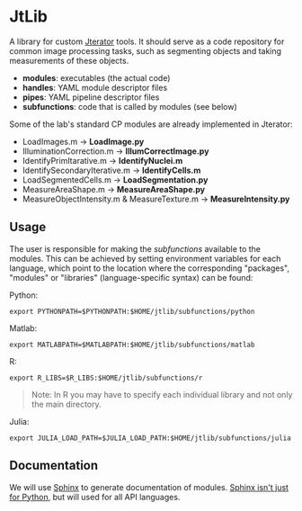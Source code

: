 # JtLib #

A library for custom [Jterator](https://github.com/HackerMD/Jterator) tools.
It should serve as a code repository for common image processing tasks, such as segmenting objects and taking measurements of these objects. 
    
* **modules**: executables (the actual code)       
* **handles**:  YAML module descriptor files    
* **pipes**: YAML pipeline descriptor files     
* **subfunctions**: code that is called by modules (see below)   

Some of the lab's standard CP modules are already implemented in Jterator:

* LoadImages.m -> **LoadImage.py**     
* IlluminationCorrection.m -> **IllumCorrectImage.py**    
* IdentifyPrimItarative.m -> **IdentifyNuclei.m**   
* IdentifySecondaryIterative.m -> **IdentifyCells.m**     
* LoadSegmentedCells.m -> **LoadSegmentation.py**
* MeasureAreaShape.m -> **MeasureAreaShape.py**   
* MeasureObjectIntensity.m & MeasureTexture.m -> **MeasureIntensity.py**


## Usage ##

The user is responsible for making the *subfunctions* available to the modules. This can be achieved by setting environment variables for each language, which point to the location where the corresponding "packages", "modules" or "libraries" (language-specific syntax) can be found:    

Python:  
```{bash}
export PYTHONPATH=$PYTHONPATH:$HOME/jtlib/subfunctions/python
```

Matlab:     
```{bash}
export MATLABPATH=$MATLABPATH:$HOME/jtlib/subfunctions/matlab
```

R:  
```{bash}
export R_LIBS=$R_LIBS:$HOME/jtlib/subfunctions/r
```

> Note: In R you may have to specify each individual library and not only the main directory.

Julia:      
```{bash}
export JULIA_LOAD_PATH=$JULIA_LOAD_PATH:$HOME/jtlib/subfunctions/julia
```

## Documentation ##

We will use [Sphinx](http://sphinx-doc.org/) to generate documentation of modules. [Sphinx isn't just for Python](http://ericholscher.com/blog/2014/feb/11/sphinx-isnt-just-for-python/), but will used for all API languages.
